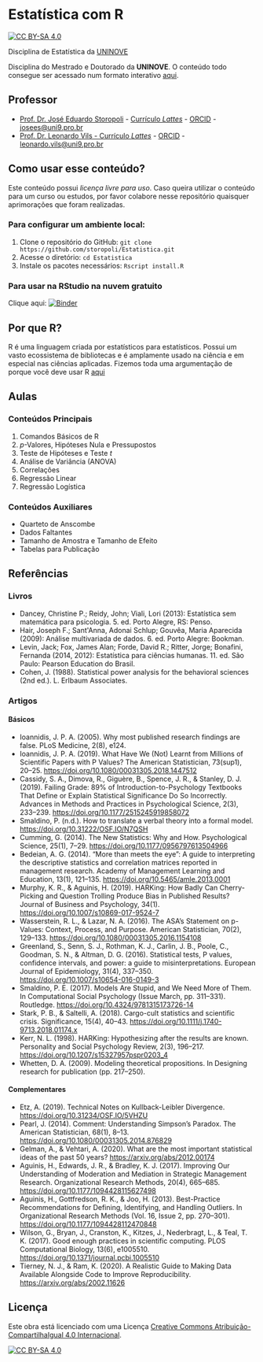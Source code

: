 # Estatística com R

[![CC BY-SA 4.0][cc-by-sa-shield]][cc-by-sa]

Disciplina de Estatística da [UNINOVE](https://www.uninove.br)

Disciplina do Mestrado e Doutorado da **UNINOVE**. O conteúdo todo consegue ser acessado num formato interativo [aqui](https://storopoli.github.io/Estatistica).

## Professor

* [Prof. Dr. José Eduardo Storopoli](https://storopoli.github.io) - [Currículo *Lattes*](http://lattes.cnpq.br/2281909649311607) - [ORCID](https://orcid.org/0000-0002-0559-5176) - [josees@uni9.pro.br](mailto:josees@uni9.pro.br)
* [Prof. Dr. Leonardo Vils - Currículo *Lattes*](http://lattes.cnpq.br/3969955798466284 ) - [ORCID](https://orcid.org/0000-0003-3059-1967) - [leonardo.vils@uni9.pro.br](mailto:leonardo.vils@uni9.pro.br)

## Como usar esse conteúdo?

Este conteúdo possui *licença livre para uso*. Caso queira utilizar o conteúdo para um curso ou estudos, por favor colabore nesse repositório quaisquer aprimorações que foram realizadas.

### Para configurar um ambiente local:

1. Clone o repositório do GitHub: `git clone https://github.com/storopoli/Estatistica.git`
2. Acesse o diretório: `cd Estatistica`
3. Instale os pacotes necessários: `Rscript install.R`

### Para usar na **RStudio** na nuvem gratuito

Clique aqui: [![Binder](http://mybinder.org/badge_logo.svg)](http://mybinder.org/v2/gh/storopoli/Estatistica/master?urlpath=rstudio)

## Por que R?

R é uma linguagem criada por estatísticos para estatísticos. Possui um vasto ecossistema de bibliotecas e é amplamente usado na ciência e em especial nas ciências aplicadas. Fizemos toda uma argumentação de porque você deve usar R [aqui](https://storopoli.github.io/Estatistica/0-Por_que_R.html)

## Aulas

### Conteúdos Principais

1. Comandos Básicos de R
2. $p$-Valores, Hipóteses Nula e Pressupostos
3. Teste de Hipóteses e Teste $t$
4. Análise de Variância (ANOVA)
5. Correlações
6. Regressão Linear
7. Regressão Logística

### Conteúdos Auxiliares

* Quarteto de Anscombe
* Dados Faltantes
* Tamanho de Amostra e Tamanho de Efeito
* Tabelas para Publicação

## Referências

### Livros

* Dancey, Christine P.; Reidy, John; Viali, Lori (2013): Estatística sem matemática para psicologia. 5. ed. Porto Alegre, RS: Penso.
* Hair, Joseph F.; Sant'Anna, Adonai Schlup; Gouvêa, Maria Aparecida (2009): Análise multivariada de dados. 6. ed. Porto Alegre: Bookman.
* Levin, Jack; Fox, James Alan; Forde, David R.; Ritter, Jorge; Bonafini, Fernanda (2014, 2012): Estatística para ciências humanas. 11. ed. São Paulo: Pearson Education do Brasil.
* Cohen, J. (1988). Statistical power analysis for the behavioral sciences (2nd ed.). L. Erlbaum Associates.


### Artigos

#### Básicos

* Ioannidis, J. P. A. (2005). Why most published research findings are false. PLoS Medicine, 2(8), e124.
* Ioannidis, J. P. A. (2019). What Have We (Not) Learnt from Millions of Scientific Papers with P Values? The American Statistician, 73(sup1), 20–25. https://doi.org/10.1080/00031305.2018.1447512
* Cassidy, S. A., Dimova, R., Giguère, B., Spence, J. R., & Stanley, D. J. (2019). Failing Grade: 89% of Introduction-to-Psychology Textbooks That Define or Explain Statistical Significance Do So Incorrectly. Advances in Methods and Practices in Psychological Science, 2(3), 233–239. https://doi.org/10.1177/2515245919858072
* Smaldino, P. (n.d.). How to translate a verbal theory into a formal model. https://doi.org/10.31222/OSF.IO/N7QSH
* Cumming, G. (2014). The New Statistics: Why and How. Psychological Science, 25(1), 7–29. https://doi.org/10.1177/0956797613504966
* Bedeian, A. G. (2014). “More than meets the eye”: A guide to interpreting the descriptive statistics and correlation matrices reported in management research. Academy of Management Learning and Education, 13(1), 121–135. https://doi.org/10.5465/amle.2013.0001
* Murphy, K. R., & Aguinis, H. (2019). HARKing: How Badly Can Cherry-Picking and Question Trolling Produce Bias in Published Results? Journal of Business and Psychology, 34(1). https://doi.org/10.1007/s10869-017-9524-7
* Wasserstein, R. L., & Lazar, N. A. (2016). The ASA’s Statement on p-Values: Context, Process, and Purpose. American Statistician, 70(2), 129–133. https://doi.org/10.1080/00031305.2016.1154108
* Greenland, S., Senn, S. J., Rothman, K. J., Carlin, J. B., Poole, C., Goodman, S. N., & Altman, D. G. (2016). Statistical tests, P values, confidence intervals, and power: a guide to misinterpretations. European Journal of Epidemiology, 31(4), 337–350. https://doi.org/10.1007/s10654-016-0149-3
* Smaldino, P. E. (2017). Models Are Stupid, and We Need More of Them. In Computational Social Psychology (Issue March, pp. 311–331). Routledge. https://doi.org/10.4324/9781315173726-14
* Stark, P. B., & Saltelli, A. (2018). Cargo-cult statistics and scientific crisis. Significance, 15(4), 40–43. https://doi.org/10.1111/j.1740-9713.2018.01174.x
* Kerr, N. L. (1998). HARKing: Hypothesizing after the results are known. Personality and Social Psychology Review, 2(3), 196–217. https://doi.org/10.1207/s15327957pspr0203_4
* Whetten, D. A. (2009). Modeling theoretical propositions. In Designing research for publication (pp. 217–250).

#### Complementares

* Etz, A. (2019). Technical Notes on Kullback-Leibler Divergence. https://doi.org/10.31234/OSF.IO/5VHZU
* Pearl, J. (2014). Comment: Understanding Simpson’s Paradox. The American Statistician, 68(1), 8–13. https://doi.org/10.1080/00031305.2014.876829
* Gelman, A., & Vehtari, A. (2020). What are the most important statistical ideas of the past 50 years? https://arxiv.org/abs/2012.00174
* Aguinis, H., Edwards, J. R., & Bradley, K. J. (2017). Improving Our Understanding of Moderation and Mediation in Strategic Management Research. Organizational Research Methods, 20(4), 665–685. https://doi.org/10.1177/1094428115627498
* Aguinis, H., Gottfredson, R. K., & Joo, H. (2013). Best-Practice Recommendations for Defining, Identifying, and Handling Outliers. In Organizational Research Methods (Vol. 16, Issue 2, pp. 270–301). https://doi.org/10.1177/1094428112470848
* Wilson, G., Bryan, J., Cranston, K., Kitzes, J., Nederbragt, L., & Teal, T. K. (2017). Good enough practices in scientific computing. PLOS Computational Biology, 13(6), e1005510. https://doi.org/10.1371/journal.pcbi.1005510
* Tierney, N. J., & Ram, K. (2020). A Realistic Guide to Making Data Available Alongside Code to Improve Reproducibility. https://arxiv.org/abs/2002.11626

## Licença

Este obra está licenciado com uma Licença
[Creative Commons Atribuição-CompartilhaIgual 4.0 Internacional][cc-by-sa].

[![CC BY-SA 4.0][cc-by-sa-image]][cc-by-sa]

[cc-by-sa]: http://creativecommons.org/licenses/by-sa/4.0/
[cc-by-sa-image]: https://licensebuttons.net/l/by-sa/4.0/88x31.png
[cc-by-sa-shield]: https://img.shields.io/badge/License-CC%20BY--SA%204.0-lightgrey.svg
